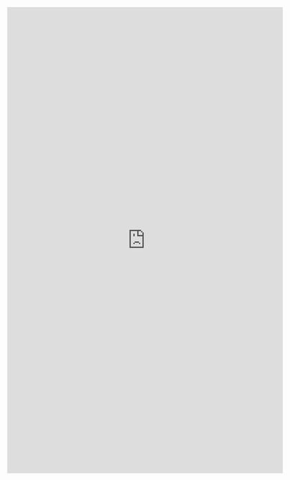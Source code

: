 <iframe src="https://docs.google.com/forms/d/e/1FAIpQLScxwWWMVSAOO-gr7LTWqXjvuiLQV2P1GQH8WOMDpiGx987aPg/viewform?usp=sharing" width="640" height="1080" frameborder="0" marginheight="0" marginwidth="0">Loading…</iframe>
